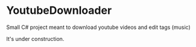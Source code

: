 # YoutubeDownloader
Small C# project meant to download youtube videos and edit tags (music)

It's under construction.
